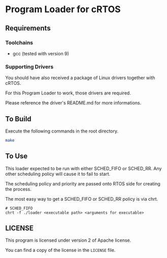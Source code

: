# Program Loader for cRTOS

## Requirements

### Toolchains

 * gcc (tested with version 9)

### Supporting Drivers

You should have also received a package of Linux drivers together with cRTOS.

For this Program Loader to work, those drivers are required.

Please reference the driver's README.md for more informations.

## To Build

Execute the following commands in the root directory.

```sh
make
```

## To Use

This loader expected to be run with either SCHED_FIFO or SCHED_RR.
Any other scheduling policy will cause it to fail to start.

The scheduling policy and priority are passed onto RTOS side for creating the process.

The most easy way to get a SCHED_FIFO or SCHED_RR policy is via chrt.
```
# SCHED_FIFO
chrt -f ./loader <executable path> <arguments for executable>
```

## LICENSE

This program is licensed under version 2 of Apache license.

You can find a copy of the license in the `LICENSE` file.
